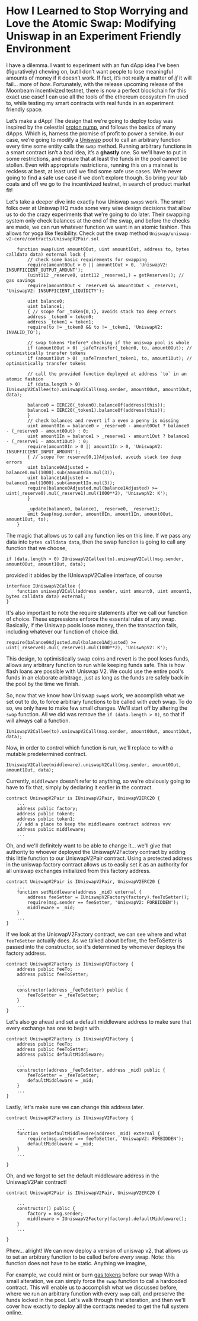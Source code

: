 # How I Learned to Stop Worrying and Love the Atomic Swap: Modifying Uniswap in an Experiment Friendly Environment 

I have a dilemma. I want to experiment with an fun dApp idea I’ve been (figuratively) chewing on, but I don’t want people to lose meaningful amounts of money if it doesn’t work. If fact, it’s not really a matter of *if* it will fail… more of *how*. Fortunately, with the release upcoming release of the Moonbeam incentivized testnet, there is now a perfect blockchain for this exact use case! I can use all the tools of the ethereum ecosystem I’m used to, while testing my smart contracts with real funds in an experiment friendly space. 

Let’s make a dApp! The design that we’re going to deploy today was inspired by the celestial [proton pump](https://en.wikipedia.org/wiki/Proton_pump), and follows the basics of many dApps. Which is, harness the promise of profit to power a service. In our case, we’re going to modify a [Uniswap](https://uniswap.org/) pool to call an arbitrary function every time some entity calls the `swap` method. Running arbitrary functions in a smart contract isn’t a bad idea, it’s a **ghastly** one. So we'll have to put in some restrictions, and ensure that at least the funds in the pool cannot be stollen. Even with appropriate restrictions, running this on a mainnet is reckless at best, at least until we find some safe use cases. We’re never going to find a safe use case if we don’t explore though. So bring your lab coats and off we go to the incentivized testnet, in search of product market fit!

Let's take a deeper dive into exactly how Uniswap `swap`s work. The smart folks over at Uniswap HQ made some very wise design decisions that allow us to do the crazy experiments that we're going to do later. Their swapping system only check balances at the end of the swap, and before the checks are made, we can run whatever function we want in an atomic fashion. This allows for yoga like flexibility. Check out the swap method `Uniswap/uniswap-v2-core/contracts/UniswapV2Pair.sol`

```Solidity
    function swap(uint amount0Out, uint amount1Out, address to, bytes calldata data) external lock {
        // check some basic requirements for swapping
        require(amount0Out > 0 || amount1Out > 0, 'UniswapV2: INSUFFICIENT_OUTPUT_AMOUNT');
        (uint112 _reserve0, uint112 _reserve1,) = getReserves(); // gas savings
        require(amount0Out < _reserve0 && amount1Out < _reserve1, 'UniswapV2: INSUFFICIENT_LIQUIDITY');

        uint balance0;
        uint balance1;
        { // scope for _token{0,1}, avoids stack too deep errors
        address _token0 = token0;
        address _token1 = token1;
        require(to != _token0 && to != _token1, 'UniswapV2: INVALID_TO');

        // swap tokens *before* checking if the uniswap pool is whole
        if (amount0Out > 0) _safeTransfer(_token0, to, amount0Out); // optimistically transfer tokens
        if (amount1Out > 0) _safeTransfer(_token1, to, amount1Out); // optimistically transfer tokens

        // call the provided function deployed at address `to` in an atomic fashion
        if (data.length > 0) IUniswapV2Callee(to).uniswapV2Call(msg.sender, amount0Out, amount1Out, data);

        balance0 = IERC20(_token0).balanceOf(address(this));
        balance1 = IERC20(_token1).balanceOf(address(this));
        }
        // check balances and revert if a even a penny is missing
        uint amount0In = balance0 > _reserve0 - amount0Out ? balance0 - (_reserve0 - amount0Out) : 0;
        uint amount1In = balance1 > _reserve1 - amount1Out ? balance1 - (_reserve1 - amount1Out) : 0;
        require(amount0In > 0 || amount1In > 0, 'UniswapV2: INSUFFICIENT_INPUT_AMOUNT');
        { // scope for reserve{0,1}Adjusted, avoids stack too deep errors
        uint balance0Adjusted = balance0.mul(1000).sub(amount0In.mul(3));
        uint balance1Adjusted = balance1.mul(1000).sub(amount1In.mul(3));
        require(balance0Adjusted.mul(balance1Adjusted) >= uint(_reserve0).mul(_reserve1).mul(1000**2), 'UniswapV2: K');
        }

        _update(balance0, balance1, _reserve0, _reserve1);
        emit Swap(msg.sender, amount0In, amount1In, amount0Out, amount1Out, to);
    }
```  
The magic that allows us to call any function lies on this line. If we pass any data into `bytes calldata data`, then the swap function is going to call any function that we choose,
```Solidity
if (data.length > 0) IUniswapV2Callee(to).uniswapV2Call(msg.sender, amount0Out, amount1Out, data);
```
provided it abides by the IUniswapV2Callee interface, of course
```Solidity
interface IUniswapV2Callee {
    function uniswapV2Call(address sender, uint amount0, uint amount1, bytes calldata data) external;
}
```
It's also important to note the require statements after we call our function of choice. These expressions enforce the essental rules of any swap. Basically, if the Uniswap pools loose money, then the transaction fails, including whatever our function of choice did.
```Solidity
require(balance0Adjusted.mul(balance1Adjusted) >= uint(_reserve0).mul(_reserve1).mul(1000**2), 'UniswapV2: K');
```
This design, to optimistically swap coins and revert is the pool loses funds, allows any arbitrary function to run while keeping funds safe. This is how flash loans are possible with Uniswap V2. We could use the entire pool's funds in an elaborate arbitrage, just as long as the funds are safely back in the pool by the time we finish.  

So, now that we know how Uniswap `swap`s work, we accomplish what we set out to do, to force arbitrary functions to be called with *each* swap. To do so, we only have to make few small changes. We'll start off by altering the `swap` function. All we did was remove the `if (data.length > 0)`, so that if will always call a function.
```Solidity
IUniswapV2Callee(to).uniswapV2Call(msg.sender, amount0Out, amount1Out, data);
```
Now, in order to control which function is run, we'll replace `to` with a mutable predetermined contract.
```Solidity
IUniswapV2Callee(middleware).uniswapV2Call(msg.sender, amount0Out, amount1Out, data);
```
Currently, `middleware` doesn't refer to anything, so we're obviously going to have to fix that, simply by declaring it earlier in the contract.
```Solidity
contract UniswapV2Pair is IUniswapV2Pair, UniswapV2ERC20 {
    ...
    address public factory;
    address public token0;
    address public token1;
    // add a place to keep the middleware contract address vvv
    address public middleware;
    ...
```
Oh, and we'll definitely want to be able to change it... we'll give that authority to whoever deployed the UniswapV2Factory contract by adding this little function to our UniswapV2Pair contract. Using a protected address in the uniswap factory contract allows us to easily set it as an authority for all uniswap exchanges initialized from this factory address.
```Solidity
contract UniswapV2Pair is IUniswapV2Pair, UniswapV2ERC20 {
    ...
    function setMiddleware(address _mid) external {
        address feeSetter = IUniswapV2Factory(factory).feeToSetter();
        require(msg.sender == feeSetter, 'UniswapV2: FORBIDDEN');
        middleware = _mid;
    }
    ...
}
```
If we look at the UniswapV2Factory contract, we can see where and what `feeToSetter` actually does. As we talked about before, the feeToSetter is passed into the constructor, so it's determined by whomever deploys the factory address. 
```Solidity
contract UniswapV2Factory is IUniswapV2Factory {
    address public feeTo;
    address public feeToSetter;
    
    ...
    constructor(address _feeToSetter) public {
        feeToSetter = _feeToSetter;
    }
    ...
}
```
Let's also go ahead and set a default middleware address to make sure that every exchange has one to begin with.
```Solidity
contract UniswapV2Factory is IUniswapV2Factory {
    address public feeTo;
    address public feeToSetter;
    address public defaultMiddleware;

    ...
    constructor(address _feeToSetter, address _mid) public {
        feeToSetter = _feeToSetter;
        defaultMiddleware = _mid;
    }
    ...
}
```
Lastly, let's make sure we can change this address later.
```Solidity
contract UniswapV2Factory is IUniswapV2Factory {
    
    ...
    function setDefaultMiddleware(address _mid) external {
        require(msg.sender == feeToSetter, 'UniswapV2: FORBIDDEN');
        defaultMiddleware = _mid;
    }
    ...

}
```
Oh, and we forgot to set the default middleware address in the UniswapV2Pair contract!
```Solidity
contract UniswapV2Pair is IUniswapV2Pair, UniswapV2ERC20 {
    
    ...
    constructor() public {
        factory = msg.sender;
        middleware = IUniswapV2Factory(factory).defaultMiddleware();
    }
    ...
    
}
```
Phew... alright! We can now deploy a version of uniswap v2, that allows us to set an arbitrary function to be called before *every* swap. Note: this function does not have to be static. Anything we imagine, 


For example, we could mint or burn [gas tokens](https://github.com/projectchicago/gastoken) before our swap
With a small alteration, we can simply force the `swap` function to call a hardcoded contract. This will enable us to accomplish what we discussed before, where we run an arbitrary function with every `swap` call, and preserve the funds locked in the pool. Let's walk through that alteration, and then we'll cover how exactly to deploy all the contracts needed to get the full system online.

